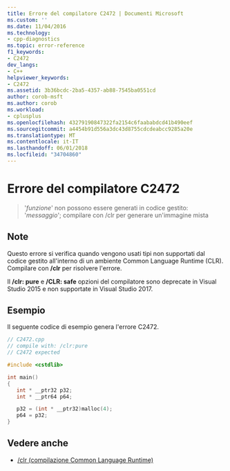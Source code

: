 ```yaml
---
title: Errore del compilatore C2472 | Documenti Microsoft
ms.custom: ''
ms.date: 11/04/2016
ms.technology:
- cpp-diagnostics
ms.topic: error-reference
f1_keywords:
- C2472
dev_langs:
- C++
helpviewer_keywords:
- C2472
ms.assetid: 3b36bcdc-2ba5-4357-ab88-7545ba0551cd
author: corob-msft
ms.author: corob
ms.workload:
- cplusplus
ms.openlocfilehash: 43279190847322fa2154c6faababdcd41b490eef
ms.sourcegitcommit: a4454b91d556a3dc43d8755cdcdeabcc9285a20e
ms.translationtype: MT
ms.contentlocale: it-IT
ms.lasthandoff: 06/01/2018
ms.locfileid: "34704860"
---
```

# <a name="compiler-error-c2472"></a>Errore del compilatore C2472

> '*funzione*' non possono essere generati in codice gestito: '*messaggio*'; compilare con /clr per generare un'immagine mista

## <a name="remarks"></a>Note

Questo errore si verifica quando vengono usati tipi non supportati dal codice gestito all'interno di un ambiente Common Language Runtime (CLR). Compilare con **/clr** per risolvere l'errore.

Il **/clr: pure** e **/CLR: safe** opzioni del compilatore sono deprecate in Visual Studio 2015 e non supportate in Visual Studio 2017.

## <a name="example"></a>Esempio

Il seguente codice di esempio genera l'errore C2472.

```cpp
// C2472.cpp
// compile with: /clr:pure
// C2472 expected

#include <cstdlib>

int main()
{
   int * __ptr32 p32;
   int * __ptr64 p64;

   p32 = (int * __ptr32)malloc(4);
   p64 = p32;
}
```

## <a name="see-also"></a>Vedere anche

- [/clr (compilazione Common Language Runtime)](../../build/reference/clr-common-language-runtime-compilation.md)

